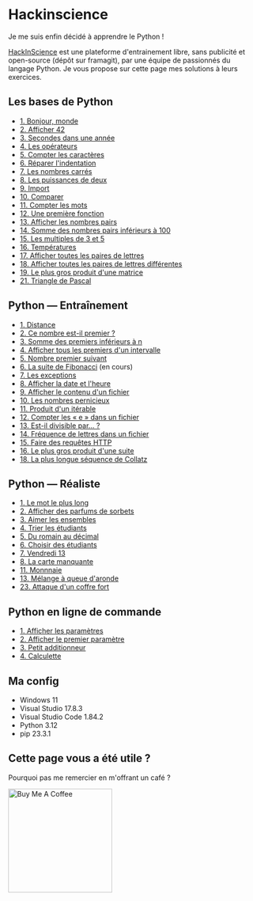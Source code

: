 # Hackinscience

Je me suis enfin décidé à apprendre le Python !

[HackInScience](https://www.hackinscience.org/) est une plateforme d'entrainement libre, sans publicité et open-source (dépôt sur framagit), par une équipe de passionnés du langage Python. Je vous propose sur cette page mes solutions à leurs exercices.

## Les bases de Python

* [1. Bonjour, monde](https://github.com/AlexisAmand/python/blob/master/Hackinscience/Bases/exercice-01.py)
* [2. Afficher 42](https://github.com/AlexisAmand/python/blob/master/Hackinscience/Bases/exercice-02.py)
* [3. Secondes dans une année](https://github.com/AlexisAmand/python/blob/master/Hackinscience/Bases/exercice-03.py)
* [4. Les opérateurs](https://github.com/AlexisAmand/python/blob/master/Hackinscience/Bases/exercice-04.py)
* [5. Compter les caractères](https://github.com/AlexisAmand/python/blob/master/Hackinscience/Bases/exercice-05.py)
* [6. Réparer l'indentation](https://github.com/AlexisAmand/python/blob/master/Hackinscience/Bases/exercice-06.py)
* [7. Les nombres carrés](https://github.com/AlexisAmand/python/blob/master/Hackinscience/Bases/exercice-07.py)
* [8. Les puissances de deux](https://github.com/AlexisAmand/python/blob/master/Hackinscience/Bases/exercice-08.py)
* [9. Import](https://github.com/AlexisAmand/python/blob/master/Hackinscience/Bases/exercice-09.py)
* [10. Comparer](https://github.com/AlexisAmand/python/blob/master/Hackinscience/Bases/exercice-10.py)
* [11. Compter les mots](https://github.com/AlexisAmand/python/blob/master/Hackinscience/Bases/exercice-11.py)
* [12. Une première fonction](https://github.com/AlexisAmand/python/blob/master/Hackinscience/Bases/exercice-12.py)
* [13. Afficher les nombres pairs](https://github.com/AlexisAmand/python/blob/master/Hackinscience/Bases/exercice-13.py)
* [14. Somme des nombres pairs inférieurs à 100](https://github.com/AlexisAmand/python/blob/master/Hackinscience/Bases/exercice-14.py)
* [15. Les multiples de 3 et 5](https://github.com/AlexisAmand/python/blob/master/Hackinscience/Bases/exercice-15.py)
* [16. Températures](https://github.com/AlexisAmand/python/blob/master/Hackinscience/Bases/exercice-16.py)
* [17. Afficher toutes les paires de lettres](https://github.com/AlexisAmand/python/blob/master/Hackinscience/Bases/exercice-17.py)
* [18. Afficher toutes les paires de lettres différentes](https://github.com/AlexisAmand/python/blob/master/Hackinscience/Bases/exercice-18.py)
* [19. Le plus gros produit d'une matrice](https://github.com/AlexisAmand/python/blob/master/Hackinscience/Bases/exercice-19.py)
* [21. Triangle de Pascal](https://github.com/AlexisAmand/python/blob/master/Hackinscience/Bases/exercice-21.py)

## Python — Entraînement

* [1. Distance](https://github.com/AlexisAmand/python/blob/master/Hackinscience/Entrainement/exercice-01.py)
* [2. Ce nombre est-il premier ?](https://github.com/AlexisAmand/python/blob/master/Hackinscience/Entrainement/exercice-02.py)
* [3. Somme des premiers inférieurs à n](https://github.com/AlexisAmand/python/blob/master/Hackinscience/Entrainement/exercice-03.py)
* [4. Afficher tous les premiers d'un intervalle](https://github.com/AlexisAmand/python/blob/master/Hackinscience/Entrainement/exercice-04.py)
* [5. Nombre premier suivant](https://github.com/AlexisAmand/python/blob/master/Hackinscience/Entrainement/exercice-05.py)
* [6. La suite de Fibonacci](https://github.com/AlexisAmand/python/blob/master/Hackinscience/Entrainement/exercice-06.py) (en cours)
* [7. Les exceptions](https://github.com/AlexisAmand/python/blob/master/Hackinscience/Entrainement/exercice-07.py)
* [8. Afficher la date et l'heure](https://github.com/AlexisAmand/python/blob/master/Hackinscience/Entrainement/exercice-08.py)
* [9. Afficher le contenu d'un fichier](https://github.com/AlexisAmand/python/blob/master/Hackinscience/Entrainement/exercice-09.py)
* [10. Les nombres pernicieux](https://github.com/AlexisAmand/python/blob/master/Hackinscience/Entrainement/exercice-10.py)
* [11. Produit d'un itérable](https://github.com/AlexisAmand/python/blob/master/Hackinscience/Entrainement/exercice-11.py)
* [12. Compter les « e » dans un fichier](https://github.com/AlexisAmand/python/blob/master/Hackinscience/Entrainement/exercice-12.py)
* [13. Est-il divisible par… ?](https://github.com/AlexisAmand/python/blob/master/Hackinscience/Entrainement/exercice-13.py)
* [14. Fréquence de lettres dans un fichier](https://github.com/AlexisAmand/python/blob/master/Hackinscience/Entrainement/exercice-14.py)
* [15. Faire des requêtes HTTP](https://github.com/AlexisAmand/python/blob/master/Hackinscience/Entrainement/exercice-15.py)
* [16. Le plus gros produit d'une suite](https://github.com/AlexisAmand/python/blob/master/Hackinscience/Entrainement/exercice-16.py)
* [18. La plus longue séquence de Collatz](https://github.com/AlexisAmand/python/blob/master/Hackinscience/Entrainement/exercice-18.py)

## Python — Réaliste

* [1. Le mot le plus long](https://github.com/AlexisAmand/python/blob/master/Hackinscience/Realiste/exercice-01.py)
* [2. Afficher des parfums de sorbets](https://github.com/AlexisAmand/python/blob/master/Hackinscience/Realiste/exercice-02.py)
* [3. Aimer les ensembles](https://github.com/AlexisAmand/python/blob/master/Hackinscience/Realiste/exercice-03.py)
* [4. Trier les étudiants](https://github.com/AlexisAmand/python/blob/master/Hackinscience/Realiste/exercice-04.py)
* [5. Du romain au décimal](https://github.com/AlexisAmand/python/blob/master/Hackinscience/Realiste/exercice-05.py)
* [6. Choisir des étudiants](https://github.com/AlexisAmand/python/blob/master/Hackinscience/Realiste/exercice-06.py)
* [7. Vendredi 13](https://github.com/AlexisAmand/python/blob/master/Hackinscience/Realiste/exercice-07.py)
* [8. La carte manquante](https://github.com/AlexisAmand/python/blob/master/Hackinscience/Realiste/exercice-08.py)
* [11. Monnnaie](https://github.com/AlexisAmand/python/blob/master/Hackinscience/Realiste/exercice-11.py)
* [13. Mélange à queue d'aronde](https://github.com/AlexisAmand/python/blob/master/Hackinscience/Realiste/exercice-13.py)
* [23. Attaque d'un coffre fort](https://github.com/AlexisAmand/python/blob/master/Hackinscience/Realiste/exercice-23.py)

## Python en ligne de commande

* [1. Afficher les paramètres](https://github.com/AlexisAmand/python/blob/master/Hackinscience/Commande/exercice-01.py)
* [2. Afficher le premier paramètre](https://github.com/AlexisAmand/python/blob/master/Hackinscience/Commande/exercice-02.py)
* [3. Petit additionneur](https://github.com/AlexisAmand/python/blob/master/Hackinscience/Commande/exercice-03.py)
* [4. Calculette](https://github.com/AlexisAmand/python/blob/master/Hackinscience/Commande/exercice-03.py)

##  Ma config

* Windows 11
* Visual Studio 17.8.3   
* Visual Studio Code 1.84.2
* Python 3.12
* pip 23.3.1

## Cette page vous a été utile ?

Pourquoi pas me remercier en m'offrant un café ?

<a href="https://www.buymeacoffee.com/alexisamand" target="_blank"><img src="https://cdn.buymeacoffee.com/buttons/v2/default-blue.png" alt="Buy Me A Coffee" width="210" ></a>





